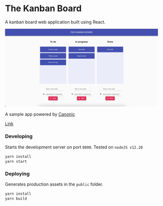 # The Kanban Board

A kanban board web application built using React.

![Screenshot](./screenshot.png)

A sample app powered by [Canonic](https://canonic.dev/)

[Link](https://kanban-canonic-backend.netlify.app/)
<br/>

### Developing

Starts the development server on port `8000`.
Tested on `nodeJS v12.20`

```
yarn install
yarn start
```

### Deploying

Generates production assets in the `public` folder.

```
yarn install
yarn build
```
